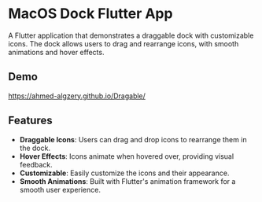 
# MacOS Dock Flutter App

A Flutter application that demonstrates a draggable dock with customizable icons. The dock allows users to drag and rearrange icons, with smooth animations and hover effects.

## Demo
 https://ahmed-algzery.github.io/Dragable/

## Features

- **Draggable Icons**: Users can drag and drop icons to rearrange them in the dock.
- **Hover Effects**: Icons animate when hovered over, providing visual feedback.
- **Customizable**: Easily customize the icons and their appearance.
- **Smooth Animations**: Built with Flutter's animation framework for a smooth user experience.
